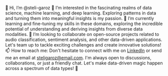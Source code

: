 👋 Hi, I’m @steli-garoz
👀 I’m interested in the fascinating realms of data science, machine learning, and deep learning. Exploring patterns in data and turning them into meaningful insights is my passion.
🌱 I’m currently learning and fine-tuning my skills in these domains, exploring the incredible potential of understanding and deriving insights from diverse data modalities.
💞️ I’m looking to collaborate on open-source projects related to audio classification, sentiment analysis, and other data-driven applications. Let's team up to tackle exciting challenges and create innovative solutions!
📫 How to reach me: Don't hesitate to connect with me on [LinkedIn](https://www.linkedin.com/in/Stelios-Anastasakis) or send me an email at steligaroz@email.com. I'm always open to discussions, collaborations, or just a friendly chat. Let's make data-driven magic happen across a spectrum of data types! 🚀
